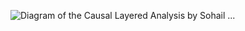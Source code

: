 ![Diagram of the Causal Layered Analysis by Sohail ...](https://external-content.duckduckgo.com/iu/?u=https%3A%2F%2Fi.pinimg.com%2Foriginals%2F12%2F63%2F38%2F126338deb211ca3f9dbfd6134fd3b4c9.jpg&f=1&nofb=1)